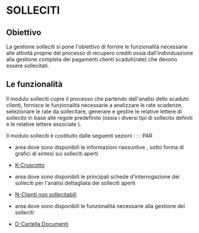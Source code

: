 # SOLLECITI

## Obiettivo
La gestione solleciti si pone l'obiettivo di fornire le funzionalità necessarie alle attività proprie  del processo di recupero crediti ossia dall'individuazione alla  gestione completa dei pagamenti clienti scaduti(rate) che devono essere sollecitati.

## Le funzionalità
Il modulo solleciti copre  il processo che partendo dall'analisi dello scaduto clienti, fornisce le funzionalità necessarie a analizzare le rate scadenze, selezionare le rate da sollecitare, generare e gestire le relative lettere di sollecito in base alle regole predefinite (ossia  i diversi tipi di sollecito definiti e le relative lettere associate ).

Il modulo solleciti è costituito dalle seguenti sezioni : 
 :  : PAR
-  area dove sono disponibili le informazioni riassuntive , sotto forma di grafici di sintesi sui solleciti aperti
- [K-Cruscotto](Sorgenti/DOC_OPE/TA/B£AMO/C5D020_1)

-  area  dove sono disponibili le principali schede d'interrogazione dei solleciti per l'analisi dettagliata dei solleciti aperti
- [N-Clienti non sollecitabili](Sorgenti/DOC_OPE/TA/B£AMO/C5D020_2)

-  area dove sono disponibili le funzionalità necessarie alla gestione dei solleciti
- [D-Cartella Documenti](Sorgenti/DOC_OPE/TA/B£AMO/C5D020_3)


